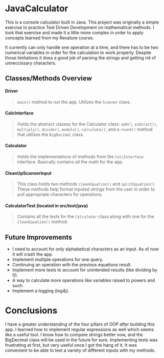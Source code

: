 # JavaCalculator

This is a console calculator built in Java. This project was originally a simple exercise to practice Test Driven Development on mathematical methods. I took that exercise and made it a little more complex in order to apply concepts learned from my Revature course.

It currently can only handle one operation at a time, and there has to be two numerical variables in order for the calculation to work properly. Despite those limitations it does a good job of parsing the strings and getting rid of unneccissary characters.

## Classes/Methods Overview

#### Driver
 > `main()` method to run the app. Utilizes the `Scanner` class.

#### CalcInterface
> Holds the abstract classes for the Calculator class: `add()`, `subtract()`, `multiply()`, `divide()`, `modulo()`, `calculate()`, and a `round()` method that utilizes the `BigDecimal` class.

#### Calculator
> Holds the implementations of methods from the `CalcInterface` interface. Basically contains all the math for the app.

#### CleanUpScannerInput
> This class holds two methods `cleanEquation()` and `splitEquation()`. These methods help format inputed strings from the user in order to pull appropriate characters for operations.

#### CalculatorTest (located in src/test/java)
> Contains all the tests for the `Calculator` class along with one for the `cleanEquation()` method.

## Future Improvements

- I need to account for only alphabetical characters as an input. As of now it will crash the app.
- Implement multiple operations for one query.
- Continuing an operation with the previous equations result.
- Implement more tests to account for unintended results (like dividing by 0).
- A way to calculate more operations like variables raised to powers and such.
- Implement a logging (log4j).

# Conclusions

I have a greater understanding of the four pillars of OOP after building this app. I learned how to implement regular expressions as well which seems like a useful tool. I know how to compare strings better now, and the BigDecimal class will be used in the future for sure. Implementing tests was frustrating at first, but very useful once I got the hang of it. It was convenient to be able to test a variety of different inputs with my methods.